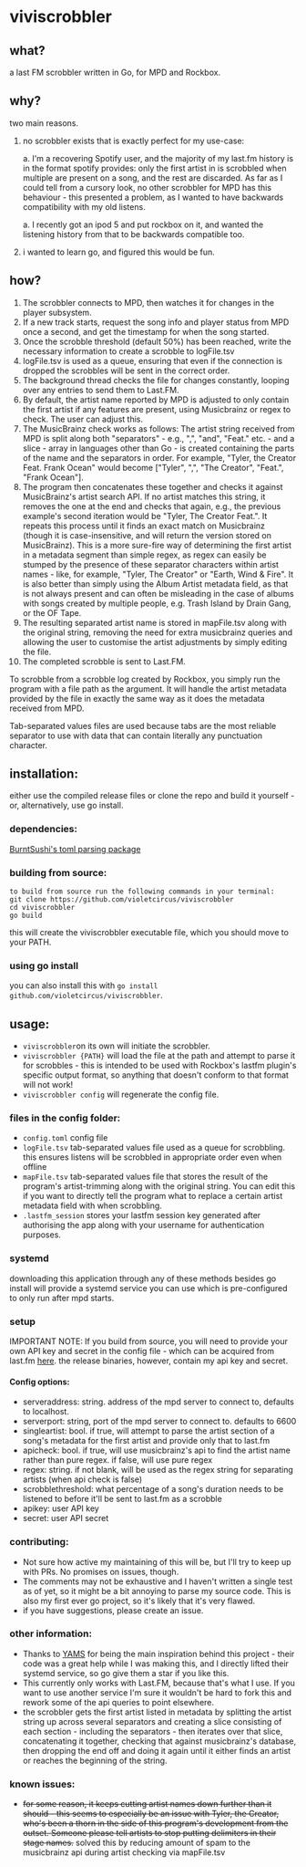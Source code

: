 # viviscrobbler
## what?
a last FM scrobbler written in Go, for MPD and Rockbox.

## why?
two main reasons.
1. no scrobbler exists that is exactly perfect for my use-case:

    a. I'm a recovering Spotify user, and the majority of my last.fm history is in the format spotify provides: only the first artist in is scrobbled when multiple are present on a song, and the rest are discarded. As far as I could tell from a cursory look, no other scrobbler for MPD has this behaviour - this presented a problem, as I wanted to have backwards compatibility with my old listens.

    a. I recently got an ipod 5 and put rockbox on it, and wanted the listening history from that to be backwards compatible too. 
2. i wanted to learn go, and figured this would be fun.

## how?
1. The scrobbler connects to MPD, then watches it for changes in the player subsystem.
2. If a new track starts, request the song info and player status from MPD once a second, and get the timestamp for when the song started.
3. Once the scrobble threshold (default 50%) has been reached, write the necessary information to create a scrobble to logFile.tsv
4. logFile.tsv is used as a queue, ensuring that even if the connection is dropped the scrobbles will be sent in the correct order.
5. The background thread checks the file for changes constantly, looping over any entries to send them to Last.FM.
6. By default, the artist name reported by MPD is adjusted to only contain the first artist if any features are present, using Musicbrainz or regex to check. The user can adjust this.
7. The MusicBrainz check works as follows: The artist string received from MPD is split along both "separators" - e.g., ",", "and", "Feat." etc. - and a slice - array in languages other than Go - is created containing the parts of the name and the separators in order. For example, "Tyler, the Creator Feat. Frank Ocean" would become ["Tyler", ",", "The Creator", "Feat.", "Frank Ocean"]. 
8. The program then concatenates these together and checks it against MusicBrainz's artist search API. If no artist matches this string, it removes the one at the end and checks that again, e.g., the previous example's second iteration would be "Tyler, The Creator Feat.". It repeats this process until it finds an exact match on Musicbrainz (though it is case-insensitive, and will return the version stored on MusicBrainz). This is a more sure-fire way of determining the first artist in a metadata segment than simple regex, as regex can easily be stumped by the presence of these separator characters within artist names - like, for example, "Tyler, The Creator" or "Earth, Wind & Fire". It is also better than simply using the Album Artist metadata field, as that is not always present and can often be misleading in the case of albums with songs created by multiple people, e.g. Trash Island by Drain Gang, or the OF Tape.
9. The resulting separated artist name is stored in mapFile.tsv along with the original string, removing the need for extra musicbrainz queries and allowing the user to customise the artist adjustments by simply editing the file.
10. The completed scrobble is sent to Last.FM.

To scrobble from a scrobble log created by Rockbox, you simply run the program with a file path as the argument. It will handle the artist metadata provided by the file in exactly the same way as it does the metadata received from MPD.

Tab-separated values files are used because tabs are the most reliable separator to use with data that can contain literally any punctuation character.
## installation:
either use the compiled release files or clone the repo and build it yourself - or, alternatively, use go install.
### dependencies:
[BurntSushi's toml parsing package](https://github.com/BurntSushi/toml)
### building from source:
```
to build from source run the following commands in your terminal:
git clone https://github.com/violetcircus/viviscrobbler
cd viviscrobbler
go build
```
this will create the viviscrobbler executable file, which you should move to your PATH.
### using go install
you can also install this with `go install github.com/violetcircus/viviscrobbler`.
## usage:
- `viviscrobbler`on its own will initiate the scrobbler.
- `viviscrobbler {PATH}` will load the file at the path and attempt to parse it for scrobbles - this is intended to be used with Rockbox's lastfm plugin's specific output format, so anything that doesn't conform to that format will not work!
- `viviscrobbler config` will regenerate the config file.
### files in the config folder:
- `config.toml` config file
- `logFile.tsv` tab-separated values file used as a queue for scrobbling. this ensures listens will be scrobbled in appropriate order even when offline
- `mapFile.tsv` tab-separated values file that stores the result of the program's artist-trimming along with the original string. You can edit this if you want to directly tell the program what to replace a certain artist metadata field with when scrobbling.
- `.lastfm_session` stores your lastfm session key generated after authorising the app along with your username for authentication purposes.
### systemd
downloading this application through any of these methods besides go install will provide a systemd service you can use which is pre-configured to only run after mpd starts.
### setup
IMPORTANT NOTE: If you build from source, you will need to provide your own API key and secret in the config file - which can be acquired from last.fm [here](https://www.last.fm/api/account/create). the release binaries, however, contain my api key and secret. 
#### Config options:
- serveraddress: string. address of the mpd server to connect to, defaults to localhost.
- serverport: string, port of the mpd server to connect to. defaults to 6600
- singleartist: bool. if true, will attempt to parse the artist section of a song's metadata for the first artist and provide only that to last.fm
- apicheck: bool. if true, will use musicbrainz's api to find the artist name rather than pure regex. if false, will use pure regex
- regex: string. if not blank, will be used as the regex string for separating artists (when api check is false)
- scrobblethreshold: what percentage of a song's duration needs to be listened to before it'll be sent to last.fm as a scrobble
- apikey: user API key
- secret: user API secret
### contributing:
- Not sure how active my maintaining of this will be, but I'll try to keep up with PRs. No promises on issues, though.
- The comments may not be exhaustive and I haven't written a single test as of yet, so it might be a bit annoying to parse my source code. This is also my first ever go project, so it's likely that it's very flawed.
- if you have suggestions, please create an issue.
### other information:
- Thanks to [YAMS](https://github.com/Berulacks/yams/) for being the main inspiration behind this project - their code was a great help while I was making this, and I directly lifted their systemd service, so go give them a star if you like this.
- This currently only works with Last.FM, because that's what I use. If you want to use another service I'm sure it wouldn't be hard to fork this and rework some of the api queries to point elsewhere.
- the scrobbler gets the first artist listed in metadata by splitting the artist string up across several separators and creating a slice consisting of each section - including the separators - then iterates over that slice, concatenating it together, checking that against musicbrainz's database, then dropping the end off and doing it again until it either finds an artist or reaches the beginning of the string.
### known issues:
- ~~for some reason, it keeps cutting artist names down further than it should - this seems to especially be an issue with Tyler, the Creator, who's been a thorn in the side of this program's development from the outset. Someone please tell artists to stop putting delimiters in their stage names.~~ solved this by reducing amount of spam to the musicbrainz api during artist checking via mapFile.tsv
